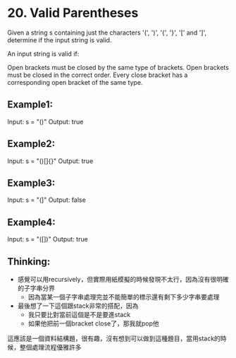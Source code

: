 # 20. Valid Parentheses

Given a string s containing just the characters '(', ')', '{', '}', '[' and ']', determine if the input string is valid.

An input string is valid if:

Open brackets must be closed by the same type of brackets.
Open brackets must be closed in the correct order.
Every close bracket has a corresponding open bracket of the same type.

## Example1:

Input: s = "()"
Output: true

## Example2:

Input: s = "()[]{}"
Output: true

## Example3:

Input: s = "(]"
Output: false

## Example4:

Input: s = "([])"
Output: true

## Thinking:
- 感覺可以用recursively，但實際用紙模擬的時候發現不太行，因為沒有很明確的子字串分界
  - 因為當某一個子字串處理完並不能簡單的標示還有剩下多少字串要處理
- 最後想了一下這個跟stack非常的搭配，因為
  - 我只要比對當前這個是不是要進stack
  - 如果他把前一個bracket close了，那我就pop他

這應該是一個資料結構題，很有趣，沒有想到可以做到這種題目，當用stack的時候，整個處理流程優雅許多
